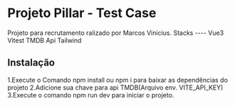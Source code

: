 # Projeto Pillar - Test Case 

Projeto para recrutamento ralizado por Marcos Vinicius.
Stacks ---- 
Vue3
Vitest
TMDB Api
Tailwind

## Instalação 

1.Execute o Comando npm install ou npm i para baixar as dependências do projeto
2.Adicione sua chave para api TMDB(Arquivo env. VITE_API_KEY)
3.Execute o comando npm run dev para iniciar o projeto.